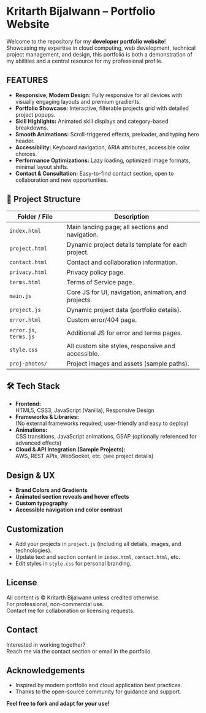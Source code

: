 # Kritarth Bijalwann – Portfolio Website

Welcome to the repository for my **developer portfolio website**!  
Showcasing my expertise in cloud computing, web development, technical project management, and design, this portfolio is both a demonstration of my abilities and a central resource for my professional profile.

## FEATURES

- **Responsive, Modern Design:** Fully responsive for all devices with visually engaging layouts and premium gradients.
- **Portfolio Showcase:** Interactive, filterable projects grid with detailed project popups.
- **Skill Highlights:** Animated skill displays and category-based breakdowns.
- **Smooth Animations:** Scroll-triggered effects, preloader, and typing hero header.
- **Accessibility:** Keyboard navigation, ARIA attributes, accessible color choices.
- **Performance Optimizations:** Lazy loading, optimized image formats, minimal layout shifts.
- **Contact & Consultation:** Easy-to-find contact section, open to collaboration and new opportunities.

## 📁 Project Structure

| Folder / File         | Description                                         |
|-----------------------|----------------------------------------------------|
| `index.html`          | Main landing page; all sections and navigation.     |
| `project.html`        | Dynamic project details template for each project.  |
| `contact.html`        | Contact and collaboration information.              |
| `privacy.html`        | Privacy policy page.                                |
| `terms.html`          | Terms of Service page.                              |
| `main.js`             | Core JS for UI, navigation, animation, and projects.|
| `project.js`          | Dynamic project data (portfolio details).           |
| `error.html`          | Custom error/404 page.                              |
| `error.js`, `terms.js`| Additional JS for error and terms pages.            |
| `style.css`           | All custom site styles, responsive and accessible.  |
| `proj-photos/`        | Project images and assets (sample paths).           |

## 🛠️ Tech Stack

- **Frontend:**  
  HTML5, CSS3, JavaScript (Vanilla), Responsive Design  
- **Frameworks & Libraries:**  
  (No external frameworks required; user-friendly and easy to deploy)  
- **Animations:**  
  CSS transitions, JavaScript animations, GSAP (optionally referenced for advanced effects)
- **Cloud & API Integration (Sample Projects):**  
  AWS, REST APIs, WebSocket, etc. (see project details)

## Design & UX

- **Brand Colors and Gradients**
- **Animated section reveals and hover effects**
- **Custom typography**
- **Accessible navigation and color contrast**

## Customization

- Add your projects in `project.js` (including all details, images, and technologies).
- Update text and section content in `index.html`, `contact.html`, etc.
- Edit styles in `style.css` for personal branding.

## License

All content is © Kritarth Bijalwann unless credited otherwise.  
For professional, non-commercial use.  
Contact me for collaboration or licensing requests.

## Contact

Interested in working together?  
Reach me via the contact section or email in the portfolio.

## Acknowledgements

- Inspired by modern portfolio and cloud application best practices.
- Thanks to the open-source community for guidance and support.

**Feel free to fork and adapt for your use!**

